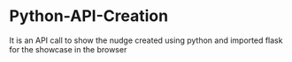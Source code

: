 # Python-API-Creation
It is an API call to show the nudge created using python and imported flask for the showcase in the browser
